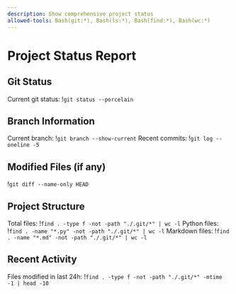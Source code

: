 ```yaml
---
description: Show comprehensive project status
allowed-tools: Bash(git:*), Bash(ls:*), Bash(find:*), Bash(wc:*)
---
```


# Project Status Report

## Git Status
Current git status: !`git status --porcelain`

## Branch Information
Current branch: !`git branch --show-current`
Recent commits: !`git log --oneline -5`

## Modified Files (if any)
!`git diff --name-only HEAD`

## Project Structure
Total files: !`find . -type f -not -path "./.git/*" | wc -l`
Python files: !`find . -name "*.py" -not -path "./.git/*" | wc -l`
Markdown files: !`find . -name "*.md" -not -path "./.git/*" | wc -l`

## Recent Activity
Files modified in last 24h: !`find . -type f -not -path "./.git/*" -mtime -1 | head -10`

